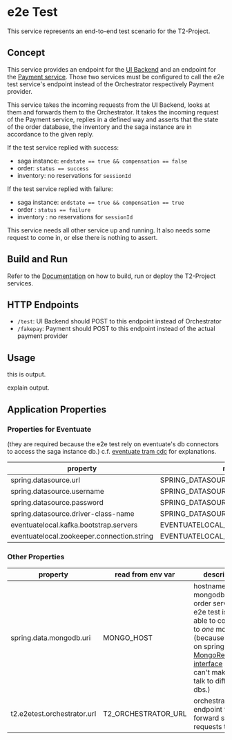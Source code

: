 # e2e Test

This service represents an end-to-end test scenario for the T2-Project.

## Concept

This service provides an endpoint for the [UI Backend](https://github.com/t2-project/uibackend) and an endpoint for the [Payment service](https://github.com/t2-project/payment).
Those two services must be configured to call the e2e test service's endpoint instead of the Orchestrator respectively Payment provider.

This service takes the incoming requests from the UI Backend, looks at them and forwards them to the Orchestrator.
It takes the incoming request of the Payment service, replies in a defined way and asserts that the state of the order database, the inventory and the saga instance are in accordance to the given reply.

If the test service replied with success:
* saga instance: `endstate == true && compensation == false`
* order: `status == success`
* inventory: no reservations for `sessionId`

If the test service replied with failure:
* saga instance: `endstate == true && compensation == true`
* order : `status == failure`
* inventory : no reservations for `sessionId`

This service needs all other service up and running.
It also needs some request to come in, or else there is nothing to assert.

## Build and Run

Refer to the [Documentation](https://t2-documentation.readthedocs.io/en/latest/microservices/deploy.html) on how to build, run or deploy the T2-Project services.

## HTTP Endpoints

* `/test`: UI Backend should POST to this endpoint instead of Orchestrator
* `/fakepay`: Payment should POST to this endpoint instead of the actual payment provider

## Usage

this is output.

explain output.

## Application Properties

### Properties for Eventuate

(they are required because the e2e test rely on eventuate's db connectors to access the saga instance db.)
c.f. [eventuate tram cdc](https://eventuate.io/docs/manual/eventuate-tram/latest/getting-started-eventuate-tram.html) for explanations.

| property | read from env var |
| -------- | ----------------- |
| spring.datasource.url | SPRING_DATASOURCE_URL |
| spring.datasource.username | SPRING_DATASOURCE_USERNAME |
| spring.datasource.password | SPRING_DATASOURCE_PASSWORD |
| spring.datasource.driver-class-name | SPRING_DATASOURCE_DRIVER_CLASS_NAME |
| eventuatelocal.kafka.bootstrap.servers | EVENTUATELOCAL_KAFKA_BOOTSTRAP_SERVERS |
| eventuatelocal.zookeeper.connection.string | EVENTUATELOCAL_ZOOKEEPER_CONNECTION_STRING |

### Other Properties

| property | read from env var | description |
| -------- | ----------------- | ----------- |
| spring.data.mongodb.uri | MONGO_HOST | hostname of mongodb of the order service. e2e test is only able to connect to _one_ mongo db (because it relies on spring's [MongoRepository interface](https://docs.spring.io/spring-data/mongodb/docs/current/api/org/springframework/data/mongodb/repository/MongoRepository.html) and i can't make them talk to different dbs.) |
| t2.e2etest.orchestrator.url | T2_ORCHESTRATOR_URL | orchestrator endpoint to forward saga requests to. |
